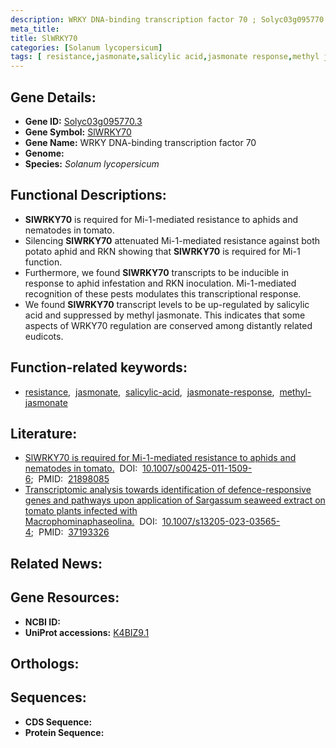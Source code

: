 ```yaml
---
description: WRKY DNA-binding transcription factor 70 ; Solyc03g095770.3 ; Solanum lycopersicum
meta_title:
title: SlWRKY70
categories: [Solanum lycopersicum]
tags: [ resistance,jasmonate,salicylic acid,jasmonate response,methyl jasmonate ]
---
```


## Gene Details:
- **Gene ID:** [Solyc03g095770.3]()
- **Gene Symbol:** <u>SlWRKY70</u>
- **Gene Name:** WRKY DNA-binding transcription factor 70
- **Genome:** []()
- **Species:** *Solanum lycopersicum*

## Functional Descriptions:
   - **SlWRKY70** is required for Mi-1-mediated resistance to aphids and nematodes in tomato.
   - Silencing **SlWRKY70** attenuated Mi-1-mediated resistance against both potato aphid and RKN showing that **SlWRKY70** is required for Mi-1 function.
   - Furthermore, we found **SlWRKY70** transcripts to be inducible in response to aphid infestation and RKN inoculation. Mi-1-mediated recognition of these pests modulates this transcriptional response.
   - We found **SlWRKY70** transcript levels to be up-regulated by salicylic acid and suppressed by methyl jasmonate. This indicates that some aspects of WRKY70 regulation are conserved among distantly related eudicots.

## Function-related keywords:
   - [resistance](/tags/resistance/),&nbsp;&nbsp;[jasmonate](/tags/jasmonate/),&nbsp;&nbsp;[salicylic-acid](/tags/salicylic-acid/),&nbsp;&nbsp;[jasmonate-response](/tags/jasmonate-response/),&nbsp;&nbsp;[methyl-jasmonate](/tags/methyl-jasmonate/)

## Literature:
   - [SlWRKY70 is required for Mi-1-mediated resistance to aphids and nematodes in tomato.](https://doi.org/10.1007/s00425-011-1509-6)&nbsp;&nbsp;DOI:&nbsp;&nbsp;[10.1007/s00425-011-1509-6](https://doi.org/10.1007/s00425-011-1509-6);&nbsp;&nbsp;PMID:&nbsp;&nbsp;[21898085](https://pubmed.ncbi.nlm.nih.gov/21898085/)
   - [Transcriptomic analysis towards identification of defence-responsive genes and pathways upon application of Sargassum seaweed extract on tomato plants infected with Macrophominaphaseolina.](https://doi.org/10.1007/s13205-023-03565-4)&nbsp;&nbsp;DOI:&nbsp;&nbsp;[10.1007/s13205-023-03565-4](https://doi.org/10.1007/s13205-023-03565-4);&nbsp;&nbsp;PMID:&nbsp;&nbsp;[37193326](https://pubmed.ncbi.nlm.nih.gov/37193326/)

## Related News:

## Gene Resources:
- **NCBI ID:**  [](https://www.ncbi.nlm.nih.gov/gene/?term=)
- **UniProt accessions:**  [K4BIZ9.1](https://www.uniprot.org/uniprotkb/K4BIZ9.1/entry)

## Orthologs:

## Sequences:
- **CDS Sequence:**
- **Protein Sequence:**

